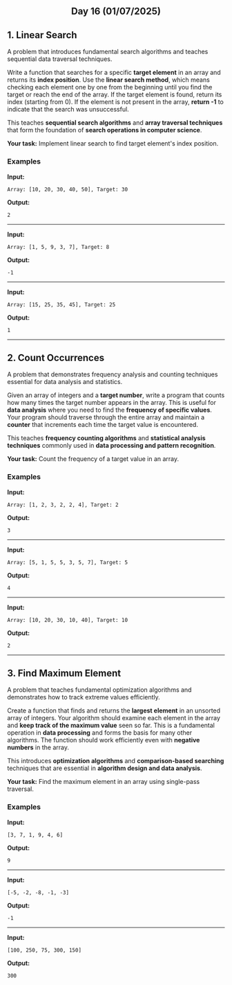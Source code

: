 <h2 align="center">Day 16 (01/07/2025)</h2>

## 1. Linear Search
A problem that introduces fundamental search algorithms and teaches sequential data traversal techniques.

Write a function that searches for a specific **target element** in an array and returns its **index position**. Use the **linear search method**, which means checking each element one by one from the beginning until you find the target or reach the end of the array. If the target element is found, return its index (starting from 0). If the element is not present in the array, **return -1** to indicate that the search was unsuccessful.

This teaches **sequential search algorithms** and **array traversal techniques** that form the foundation of **search operations in computer science**.

**Your task:** Implement linear search to find target element's index position.

### Examples

**Input:**
```
Array: [10, 20, 30, 40, 50], Target: 30
```
**Output:**
```
2
```

---

**Input:**
```
Array: [1, 5, 9, 3, 7], Target: 8
```
**Output:**
```
-1
```

---

**Input:**
```
Array: [15, 25, 35, 45], Target: 25
```
**Output:**
```
1
```

---

## 2. Count Occurrences
A problem that demonstrates frequency analysis and counting techniques essential for data analysis and statistics.

Given an array of integers and a **target number**, write a program that counts how many times the target number appears in the array. This is useful for **data analysis** where you need to find the **frequency of specific values**. Your program should traverse through the entire array and maintain a **counter** that increments each time the target value is encountered.

This teaches **frequency counting algorithms** and **statistical analysis techniques** commonly used in **data processing and pattern recognition**.

**Your task:** Count the frequency of a target value in an array.

### Examples

**Input:**
```
Array: [1, 2, 3, 2, 2, 4], Target: 2
```
**Output:**
```
3
```

---

**Input:**
```
Array: [5, 1, 5, 5, 3, 5, 7], Target: 5
```
**Output:**
```
4
```

---

**Input:**
```
Array: [10, 20, 30, 10, 40], Target: 10
```
**Output:**
```
2
```

---

## 3. Find Maximum Element
A problem that teaches fundamental optimization algorithms and demonstrates how to track extreme values efficiently.

Create a function that finds and returns the **largest element** in an unsorted array of integers. Your algorithm should examine each element in the array and **keep track of the maximum value** seen so far. This is a fundamental operation in **data processing** and forms the basis for many other algorithms. The function should work efficiently even with **negative numbers** in the array.

This introduces **optimization algorithms** and **comparison-based searching** techniques that are essential in **algorithm design and data analysis**.

**Your task:** Find the maximum element in an array using single-pass traversal.

### Examples

**Input:**
```
[3, 7, 1, 9, 4, 6]
```
**Output:**
```
9
```

---

**Input:**
```
[-5, -2, -8, -1, -3]
```
**Output:**
```
-1
```

---

**Input:**
```
[100, 250, 75, 300, 150]
```
**Output:**
```
300
```
